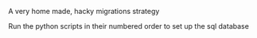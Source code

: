 A very home made, hacky migrations strategy

Run the python scripts in their numbered order to set up the sql database